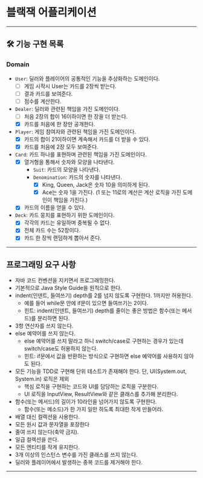 # 블랙잭 어플리케이션

---

## 🛠 기능 구현 목록

### Domain

* `User`: 딜러와 플레이어의 공통적인 기능을 추상화하는 도메인이다.
  * [ ] 게임 시작시 User는 카드를 2장씩 받는다.
  * [ ] 결과 카드를 보여준다.
  * [ ] 점수를 계산한다.

* `Dealer`: 딜러와 관련된 책임을 가진 도메인이다.
  * [ ] 처음 2장의 합이 16이하이면 한 장을 더 받는다.
  * [x] 카드를 처음에 한 장만 공개한다.

* `Player`: 게임 참여자와 관련된 책임을 가진 도메인이다.
  * [x] 카드의 합이 21이하이면 계속해서 카드를 더 받을 수 있다.
  * [x] 카드를 처음에 2장 모두 보여준다.

* `Card`: 카드 하나를 표현하며 관련된 책임을 가진 도메인이다.
  * [x] 열거형을 통해서 숫자와 모양을 나타낸다.
    * `Suit`: 카드의 모양을 나타낸다.
    * `Denomination`: 카드의 숫자를 나타낸다.
      * [x] King, Queen, Jack은 숫자 10을 의미하게 된다.
      * [x] Ace는 숫자 1을 가진다. (1 또는 11로의 계산은 계산 로직을 가진 도메인이 책임을 가진다.)
  * [x] 카드의 이름을 얻을 수 있다.

* `Deck`: 카드 뭉치를 표현하기 위한 도메인이다.
  * [x] 각각의 카드는 유일하며 중복될 수 없다.
  * [x] 전체 카드 수는 52장이다.
  * [x] 카드 한 장씩 랜덤하게 뽑아서 준다.

---

## 프로그래밍 요구 사항

- 자바 코드 컨벤션을 지키면서 프로그래밍한다.
- 기본적으로 Java Style Guide을 원칙으로 한다.
- indent(인덴트, 들여쓰기) depth를 2를 넘지 않도록 구현한다. 1까지만 허용한다.
  - 예를 들어 while문 안에 if문이 있으면 들여쓰기는 2이다.
  - 힌트: indent(인덴트, 들여쓰기) depth를 줄이는 좋은 방법은 함수(또는 메서드)를 분리하면 된다.
- 3항 연산자를 쓰지 않는다.
- else 예약어를 쓰지 않는다.
  - else 예약어를 쓰지 말라고 하니 switch/case로 구현하는 경우가 있는데 switch/case도 허용하지 않는다.
  - 힌트: if문에서 값을 반환하는 방식으로 구현하면 else 예약어를 사용하지 않아도 된다.
- 모든 기능을 TDD로 구현해 단위 테스트가 존재해야 한다. 단, UI(System.out, System.in) 로직은 제외
  - 핵심 로직을 구현하는 코드와 UI를 담당하는 로직을 구분한다.
  - UI 로직을 InputView, ResultView와 같은 클래스를 추가해 분리한다.
- 함수(또는 메서드)의 길이가 10라인을 넘어가지 않도록 구현한다.
  - 함수(또는 메소드)가 한 가지 일만 하도록 최대한 작게 만들어라.
- 배열 대신 컬렉션을 사용한다.
- 모든 원시 값과 문자열을 포장한다
- 줄여 쓰지 않는다(축약 금지).
- 일급 컬렉션을 쓴다.
- 모든 엔티티를 작게 유지한다.
- 3개 이상의 인스턴스 변수를 가진 클래스를 쓰지 않는다.
- 딜러와 플레이어에서 발생하는 중복 코드를 제거해야 한다.

---
  
